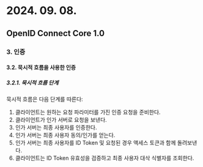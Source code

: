 # 2024. 09. 08.

## OpenID Connect Core 1.0

### 3. 인증

#### 3.2. 묵시적 흐름을 사용한 인증

##### 3.2.1. 묵시적 흐름 단계

묵시적 흐름은 다음 단계를 따른다:

1. 클라이언트는 원하는 요청 파라미터를 가진 인증 요청을 준비한다.
2. 클라이언트가 인가 서버로 요청을 보낸다.
3. 인가 서버는 최종 사용자를 인증한다.
4. 인가 서버는 최종 사용자 동의/인가를 얻는다.
5. 인가 서버는 최종 사용자를 ID Token 및 요청된 경우 액세스 토큰과 함께 돌려보낸다.
6. 클라이언트는 ID Token 유효성을 검증하고 최종 사용자 대삭 식별자를 조회한다.

